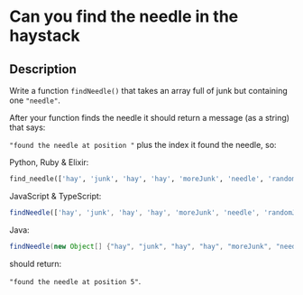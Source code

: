 # Can you find the needle in the haystack

## Description

Write a function `findNeedle()` that takes an array full of junk but containing one `"needle"`.

After your function finds the needle it should return a message (as a string) that says:

`"found the needle at position "` plus the index it found the needle, so:

Python, Ruby & Elixir:

```python
find_needle(['hay', 'junk', 'hay', 'hay', 'moreJunk', 'needle', 'randomJunk'])
```

JavaScript & TypeScript:

```javascript
findNeedle(['hay', 'junk', 'hay', 'hay', 'moreJunk', 'needle', 'randomJunk'])
```

Java:

```java
findNeedle(new Object[] {"hay", "junk", "hay", "hay", "moreJunk", "needle", "randomJunk"})
```

should return:

`"found the needle at position 5"`.